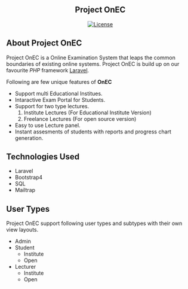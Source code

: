<h2 align="center">Project OnEC</h2>

<p align="center">
<a href="https://github.com/DevDHera/Project-OnEC/blob/master/LICENSE"><img src="https://poser.pugx.org/laravel/framework/license.svg" alt="License"></a>
</p>

## About Project OnEC

Project OnEC is a Online Examination System that leaps the common boundaries of existing online systems. Project OnEC is build up on our favourite _PHP_ framework [Laravel](https://laravel.com/).   

Following are few unique features of **OnEC**

- Support multi Educational Institues.
- Intaractive Exam Portal for Students.
- Support for two type lectures.    
    1. Institute Lectures (For Educational Institute Version)
    2. Freelance Lectures (For open source version)
- Easy to use Lecture panel.
- Instant assesments of students with reports and progress chart generation.

## Technologies Used

- Laravel
- Bootstrap4
- SQL
- Mailtrap

## User Types

Project OnEC support following user types and subtypes with their own view layouts.

- Admin
- Student
    * Institute
    * Open 
- Lecturer
    * Institute
    * Open 
